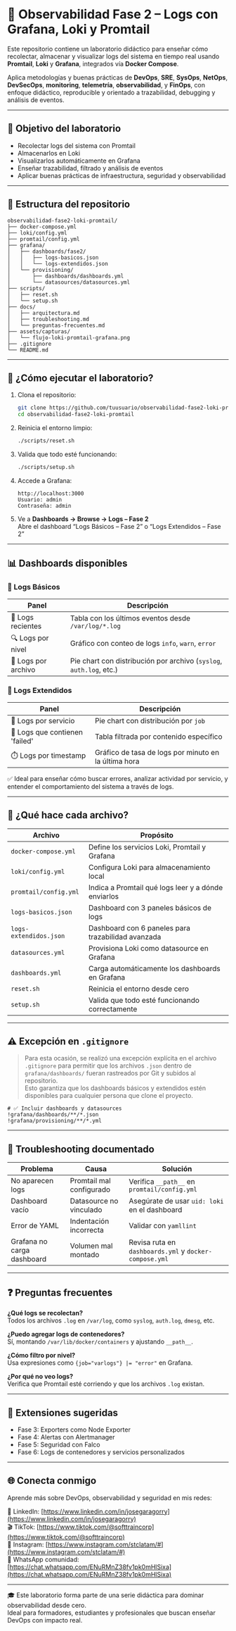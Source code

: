 # 📘 Observabilidad Fase 2 – Logs con Grafana, Loki y Promtail

Este repositorio contiene un laboratorio didáctico para enseñar cómo recolectar, almacenar y visualizar logs del sistema en tiempo real usando **Promtail**, **Loki** y **Grafana**, integrados vía **Docker Compose**.

Aplica metodologías y buenas prácticas de **DevOps**, **SRE**, **SysOps**, **NetOps**, **DevSecOps**, **monitoring**, **telemetría**, **observabilidad**, y **FinOps**, con enfoque didáctico, reproducible y orientado a trazabilidad, debugging y análisis de eventos.

---

## 🎯 Objetivo del laboratorio

- Recolectar logs del sistema con Promtail
- Almacenarlos en Loki
- Visualizarlos automáticamente en Grafana
- Enseñar trazabilidad, filtrado y análisis de eventos
- Aplicar buenas prácticas de infraestructura, seguridad y observabilidad

---

## 🧱 Estructura del repositorio

```
observabilidad-fase2-loki-promtail/
├── docker-compose.yml
├── loki/config.yml
├── promtail/config.yml
├── grafana/
│   ├── dashboards/fase2/
│   │   ├── logs-basicos.json
│   │   └── logs-extendidos.json
│   └── provisioning/
│       ├── dashboards/dashboards.yml
│       └── datasources/datasources.yml
├── scripts/
│   ├── reset.sh
│   └── setup.sh
├── docs/
│   ├── arquitectura.md
│   ├── troubleshooting.md
│   └── preguntas-frecuentes.md
├── assets/capturas/
│   └── flujo-loki-promtail-grafana.png
├── .gitignore
└── README.md
```

---

## 🚀 ¿Cómo ejecutar el laboratorio?

1. Clona el repositorio:

   ```bash
   git clone https://github.com/tuusuario/observabilidad-fase2-loki-promtail.git
   cd observabilidad-fase2-loki-promtail
   ```

2. Reinicia el entorno limpio:

   ```bash
   ./scripts/reset.sh
   ```

3. Valida que todo esté funcionando:

   ```bash
   ./scripts/setup.sh
   ```

4. Accede a Grafana:

   ```
   http://localhost:3000
   Usuario: admin
   Contraseña: admin
   ```

5. Ve a **Dashboards → Browse → Logs – Fase 2**  
   Abre el dashboard “Logs Básicos – Fase 2” o “Logs Extendidos – Fase 2”

---

## 📊 Dashboards disponibles

### 🧩 Logs Básicos

| Panel | Descripción |
|-------|-------------|
| 📄 Logs recientes | Tabla con los últimos eventos desde `/var/log/*.log` |
| 🔍 Logs por nivel | Gráfico con conteo de logs `info`, `warn`, `error` |
| 📁 Logs por archivo | Pie chart con distribución por archivo (`syslog`, `auth.log`, etc.) |

### 🧠 Logs Extendidos

| Panel | Descripción |
|-------|-------------|
| 🧩 Logs por servicio | Pie chart con distribución por `job` |
| 🔎 Logs que contienen 'failed' | Tabla filtrada por contenido específico |
| ⏱️ Logs por timestamp | Gráfico de tasa de logs por minuto en la última hora |

✅ Ideal para enseñar cómo buscar errores, analizar actividad por servicio, y entender el comportamiento del sistema a través de logs.

---

## 🔧 ¿Qué hace cada archivo?

| Archivo | Propósito |
|--------|-----------|
| `docker-compose.yml` | Define los servicios Loki, Promtail y Grafana |
| `loki/config.yml` | Configura Loki para almacenamiento local |
| `promtail/config.yml` | Indica a Promtail qué logs leer y a dónde enviarlos |
| `logs-basicos.json` | Dashboard con 3 paneles básicos de logs |
| `logs-extendidos.json` | Dashboard con 6 paneles para trazabilidad avanzada |
| `datasources.yml` | Provisiona Loki como datasource en Grafana |
| `dashboards.yml` | Carga automáticamente los dashboards en Grafana |
| `reset.sh` | Reinicia el entorno desde cero |
| `setup.sh` | Valida que todo esté funcionando correctamente |

---

## ⚠️ Excepción en `.gitignore`

> Para esta ocasión, se realizó una excepción explícita en el archivo `.gitignore` para permitir que los archivos `.json` dentro de `grafana/dashboards/` fueran rastreados por Git y subidos al repositorio.  
> Esto garantiza que los dashboards básicos y extendidos estén disponibles para cualquier persona que clone el proyecto.

```gitignore
# ✅ Incluir dashboards y datasources
!grafana/dashboards/**/*.json
!grafana/provisioning/**/*.yml
```

---

## 🧯 Troubleshooting documentado

| Problema | Causa | Solución |
|---------|-------|----------|
| No aparecen logs | Promtail mal configurado | Verifica `__path__` en `promtail/config.yml` |
| Dashboard vacío | Datasource no vinculado | Asegúrate de usar `uid: loki` en el dashboard |
| Error de YAML | Indentación incorrecta | Validar con `yamllint` |
| Grafana no carga dashboard | Volumen mal montado | Revisa ruta en `dashboards.yml` y `docker-compose.yml` |

---

## ❓ Preguntas frecuentes

**¿Qué logs se recolectan?**  
Todos los archivos `.log` en `/var/log`, como `syslog`, `auth.log`, `dmesg`, etc.

**¿Puedo agregar logs de contenedores?**  
Sí, montando `/var/lib/docker/containers` y ajustando `__path__`.

**¿Cómo filtro por nivel?**  
Usa expresiones como `{job="varlogs"} |= "error"` en Grafana.

**¿Por qué no veo logs?**  
Verifica que Promtail esté corriendo y que los archivos `.log` existan.

---

## 🔮 Extensiones sugeridas

- Fase 3: Exporters como Node Exporter
- Fase 4: Alertas con Alertmanager
- Fase 5: Seguridad con Falco
- Fase 6: Logs de contenedores y servicios personalizados

---

## 🌐 Conecta conmigo

Aprende más sobre DevOps, observabilidad y seguridad en mis redes:

📍 LinkedIn: [https://www.linkedin.com/in/josegaragorry](https://www.linkedin.com/in/josegaragorry)  
🎬 TikTok: [https://www.tiktok.com/@softtraincorp](https://www.tiktok.com/@softtraincorp)  
📸 Instagram: [https://www.instagram.com/stclatam/#](https://www.instagram.com/stclatam/#)  
💬 WhatsApp comunidad: [https://chat.whatsapp.com/ENuRMnZ38fv1pk0mHlSixa](https://chat.whatsapp.com/ENuRMnZ38fv1pk0mHlSixa)

---

🎓 Este laboratorio forma parte de una serie didáctica para dominar observabilidad desde cero.  
Ideal para formadores, estudiantes y profesionales que buscan enseñar DevOps con impacto real.

